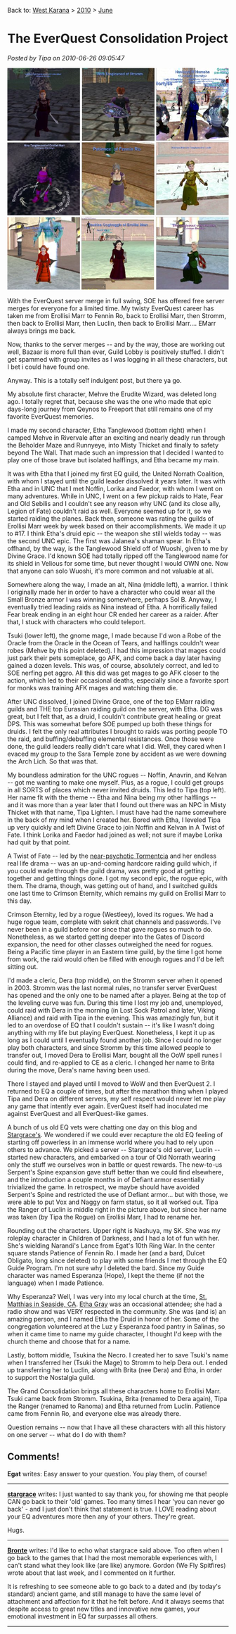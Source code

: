 Back to: [West Karana](/posts/westkarana.md) > [2010](/posts/2010/westkarana.md) > [June](./westkarana.md)
# The EverQuest Consolidation Project

*Posted by Tipa on 2010-06-26 09:05:47*

[![](../../../uploads/2010/06/eqchars.jpg "EverQuest characters")](../../../uploads/2010/06/eqchars.jpg)

With the EverQuest server merge in full swing, SOE has offered free server merges for everyone for a limited time. My twisty EverQuest career has taken me from Erollisi Marr to Fennin Ro, back to Erollisi Marr, then Stromm, then back to Erollisi Marr, then Luclin, then back to Erollisi Marr.... EMarr always brings me back.

Now, thanks to the server merges -- and by the way, those are working out well, Bazaar is more full than ever, Guild Lobby is positively stuffed. I didn't get spammed with group invites as I was logging in all these characters, but I bet i could have found one.

Anyway. This is a totally self indulgent post, but there ya go.

My absolute first character, Mehve the Erudite Wizard, was deleted long ago. I totally regret that, because she was the one who made that epic days-long journey from Qeynos to Freeport that still remains one of my favorite EverQuest memories.

I made my second character, Etha Tanglewood (bottom right) when I camped Mehve in Rivervale after an exciting and nearly deadly run through the Beholder Maze and Runnyeye, into Misty Thicket and finally to safety beyond The Wall. That made such an impression that I decided I wanted to play one of those brave but isolated halflings, and Etha became my main.

It was with Etha that I joined my first EQ guild, the United Norrath Coalition, with whom I stayed until the guild leader dissolved it years later. It was with Etha and in UNC that I met Noffin, Lorika and Faedor, with whom I went on many adventures. While in UNC, I went on a few pickup raids to Hate, Fear and Old Sebilis and I couldn't see any reason why UNC (and its close ally, Legion of Fate) couldn't raid as well. Everyone seemed up for it, so we started raiding the planes. Back then, someone was rating the guilds of Erollisi Marr week by week based on their accomplishments. We made it up to #17. I think Etha's druid epic -- the weapon she still wields today -- was the second UNC epic. The first was Jalanea's shaman spear. In Etha's offhand, by the way, is the Tanglewood Shield off of Wuoshi, given to me by Divine Grace. I'd known SOE had totally ripped off the Tanglewood name for its shield in Velious for some time, but never thought I would OWN one. Now that anyone can solo Wuoshi, it's more common and not valuable at all.

Somewhere along the way, I made an alt, Nina (middle left), a warrior. I think I originally made her in order to have a character who could wear all the Small Bronze armor I was winning somewhere, perhaps Sol B. Anyway, I eventually tried leading raids as Nina instead of Etha. A horrifically failed Fear break ending in an eight hour CR ended her career as a raider. After that, I stuck with characters who could teleport.

Tsuki (lower left), the gnome mage, I made because I'd won a Robe of the Oracle from the Oracle in the Ocean of Tears, and halflings couldn't wear robes (Mehve by this point deleted). I had this impression that mages could just park their pets someplace, go AFK, and come back a day later having gained a dozen levels. This was, of course, absolutely correct, and led to SOE nerfing pet aggro. All this did was get mages to go AFK closer to the action, which led to their occasional deaths, especially since a favorite sport for monks was training AFK mages and watching them die.

After UNC dissolved, I joined Divine Grace, one of the top EMarr raiding guilds and THE top Eurasian raiding guild on the server, with Etha. DG was great, but I felt that, as a druid, I couldn't contribute great healing or great DPS. This was somewhat before SOE pumped up both these things for druids. I felt the only real attributes I brought to raids was porting people TO the raid, and buffing/debuffing elemental resistances. Once those were done, the guild leaders really didn't care what I did. Well, they cared when I evaced my group to the Ssra Temple zone by accident as we were downing the Arch Lich. So that was that.

My boundless admiration for the UNC rogues -- Noffin, Anavrin, and Kelvan -- got me wanting to make one myself. Plus, as a rogue, I could get groups in all SORTS of places which never invited druids. This led to Tipa (top left). Her name fit with the theme -- Etha and Nina being my other halflings -- and it was more than a year later that I found out there was an NPC in Misty Thicket with that name, Tipa Lighten. I must have had the name somewhere in the back of my mind when I created her. Bored with Etha, I leveled Tipa up very quickly and left Divine Grace to join Noffin and Kelvan in A Twist of Fate. I think Lorika and Faedor had joined as well; not sure if maybe Lorika had quit by that point.

A Twist of Fate -- led by the [near-psychotic Tormentcia](http://www.erollisimarr.com/forum/showthread.php?t=3734) and her endless real life drama -- was an up-and-coming hardcore raiding guild which, if you could wade through the guild drama, was pretty good at getting together and getting things done. I got my second epic, the rogue epic, with them. The drama, though, was getting out of hand, and I switched guilds one last time to Crimson Eternity, which remains my guild on Erollisi Marr to this day.

Crimson Eternity, led by a rogue (Westleey), loved its rogues. We had a huge rogue team, complete with sekrit chat channels and passwords. I've never been in a guild before nor since that gave rogues so much to do. Nonetheless, as we started getting deeper into the Gates of Discord expansion, the need for other classes outweighed the need for rogues. Being a Pacific time player in an Eastern time guild, by the time I got home from work, the raid would often be filled with enough rogues and I'd be left sitting out.

I'd made a cleric, Dera (top middle), on the Stromm server when it opened in 2003. Stromm was the last normal rules, no transfer server EverQuest has opened and the only one to be named after a player. Being at the top of the leveling curve was fun. During this time I lost my job and, unemployed, could raid with Dera in the morning (in Lost Sock Patrol and later, Viking Alliance) and raid with Tipa in the evening. This was amazingly fun, but it led to an overdose of EQ that I couldn't sustain -- it's like I wasn't doing anything with my life but playing EverQuest. Nonetheless, I kept it up as long as I could until I eventually found another job. Since I could no longer play both characters, and since Stromm by this time allowed people to transfer out, I moved Dera to Erollisi Marr, bought all the OoW spell runes I could find, and re-applied to CE as a cleric. I changed her name to Brita during the move, Dera's name having been used.

There I stayed and played until I moved to WoW and then EverQuest 2. I returned to EQ a couple of times, but after the marathon thing when I played Tipa and Dera on different servers, my self respect would never let me play any game that intently ever again. EverQuest itself had inoculated me against EverQuest and all EverQuest-like games.

A bunch of us old EQ vets were chatting one day on this blog and [Stargrace's](http://mmoquests.com/). We wondered if we could ever recapture the old EQ feeling of starting off powerless in an immense world where you had to rely upon others to advance. We picked a server -- Stargrace's old server, Luclin -- started new characters, and embarked on a tour of Old Norrath wearing only the stuff we ourselves won in battle or quest rewards. The new-to-us Serpent's Spine expansion gave stuff better than we could find elsewhere, and the introduction a couple months in of Defiant armor essentially trivialized the game. In retrospect, we maybe should have avoided Serpent's Spine and restricted the use of Defiant armor... but with those, we were able to put Vox and Naggy on farm status, so it all worked out. Tipa the Ranger of Luclin is middle right in the picture above, but since her name was taken (by Tipa the Rogue) on Erollisi Marr, I had to rename her.

Rounding out the characters. Upper right is Nashuya, my SK. She was my roleplay character in Children of Darkness, and I had a lot of fun with her. She's wielding Narandi's Lance from Egat's 10th Ring War. In the center square stands Patience of Fennin Ro. I made her (and a bard, Dulcet Obligato, long since deleted) to play with some friends I met through the EQ Guide Program. I'm not sure why I deleted the bard. Since my Guide character was named Esperanza (Hope), I kept the theme (if not the language) when I made Patience.

Why Esperanza? Well, I was very into my local church at the time, [St. Matthias in Seaside, CA](http://maps.google.com/maps?ie=UTF8&q=st.+matthias+seaside+ca&fb=1&gl=us&hq=st.+matthias&hnear=Seaside,+CA&hl=en&view=map&cid=7479242642134360573&ved=0CEUQpQY&ei=XggmTNjjJ4mwywTL9KyoBw&t=h&z=16&layer=c&cbll=36.599106,-121.837999&panoid=vmKHNhSF9VKm5y8O5rJCTg&cbp=12,103.67,,0,9.51). [Etha Gray](http://www.ethaemm.com/) was an occasional attendee; she had a radio show and was VERY respected in the community. She was (and is) an amazing person, and I named Etha the Druid in honor of her. Some of the congregation volunteered at the Luz y Esperanza food pantry in Salinas, so when it came time to name my guide character, I thought I'd keep with the church theme and choose that for a name.

Lastly, bottom middle, Tsukina the Necro. I created her to save Tsuki's name when I transferred her (Tsuki the Mage) to Stromm to help Dera out. I ended up transferring her to Luclin, along with Brita (nee Dera) and Etha, in order to support the Nostalgia guild.

The Grand Consolidation brings all these characters home to Erollisi Marr. Tsuki came back from Stromm. Tsukina, Brita (renamed to Dera again), Tipa the Ranger (renamed to Ranoma) and Etha returned from Luclin. Patience came from Fennin Ro, and everyone else was already there.

Question remains -- now that I have all these characters with all this history on one server -- what do I do with them?

## Comments!

**Egat** writes: Easy answer to your question. You play them, of course!

---

**[stargrace](http://mmoquests.com)** writes: I just wanted to say thank you, for showing me that people CAN go back to their 'old' games. Too many times I hear 'you can never go back' - and I just don't think that statement is true. I LOVE reading about your EQ adventures more then any of your others. They're great. 

Hugs.

---

**[Bronte](http://arewenewatthis.wordpress.com)** writes: I'd like to echo what stargrace said above. Too often when I go back to the games that I had the most memorable experiences with, I can't stand what they look like (are like) anymore. Gordon (We Fly Spitfires) wrote about that last week, and I commented on it further.

It is refreshing to see someone able to go back to a dated and (by today's standard) ancient game, and still manage to have the same level of attachment and affection for it that he felt before. And it always seems that despite access to great new titles and innovative new games, your emotional investment in EQ far surpasses all others.

---

